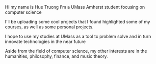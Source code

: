 Hi my name is Hue Truong
I'm a UMass Amherst student focusing on computer science

I'll be uploading some cool projects that I found highlighted some of my courses,
as well as some personal projects.

I hope to use my studies at UMass as a tool to problem solve and in turn innovate technologies in the near future

Aside from the field of computer science, my other interests are in the humanities, philosophy, finance, and music theory.
